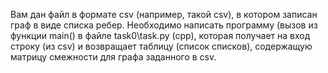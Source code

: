 Вам дан файл в формате csv (например, такой csv), в котором записан граф в виде списка ребер.
Необходимо написать программу (вызов из функции main() в файле task0\task.py (cpp), которая получает на вход строку (из csv) и возвращает таблицу (список списков), содержащую матрицу смежности для графа заданного в csv.
